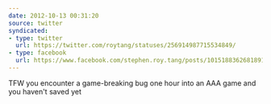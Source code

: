 ```yaml
---
date: 2012-10-13 00:31:20
source: twitter
syndicated:
- type: twitter
  url: https://twitter.com/roytang/statuses/256914987715534849/
- type: facebook
  url: https://www.facebook.com/stephen.roy.tang/posts/10151883626818912
---
```


TFW you encounter a game-breaking bug one hour into an AAA game and you haven't saved yet